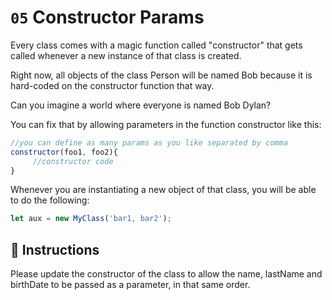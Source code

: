 # `05` Constructor Params

Every class comes with a magic function called "constructor" that gets called whenever a new instance of that class is created.

Right now, all objects of the class Person will be named Bob because it is hard-coded on the constructor function that way. 

Can you imagine a world where everyone is named Bob Dylan?

You can fix that by allowing parameters in the function constructor like this:

```js
//you can define as many params as you like separated by comma
constructor(foo1, foo2){
     //constructor code
}
```

Whenever you are instantiating a new object of that class, you will be able to do the following:

```js
let aux = new MyClass('bar1, bar2');
```

## 📝 Instructions

Please update the constructor of the class to allow the name, lastName and birthDate to be passed as a parameter, in that same order.